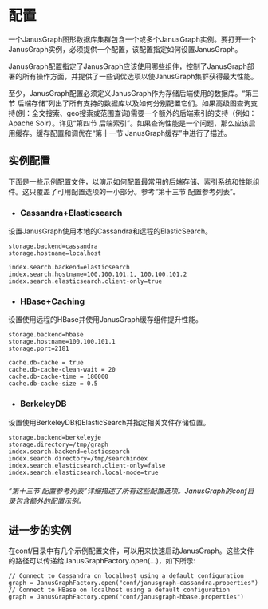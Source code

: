 # 配置

一个JanusGraph图形数据库集群包含一个或多个JanusGraph实例。要打开一个JanusGraph实例，必须提供一个配置，该配置指定如何设置JanusGraph。

JanusGraph配置指定了JanusGraph应该使用哪些组件，控制了JanusGraph部署的所有操作方面，并提供了一些调优选项以使JanusGraph集群获得最大性能。

至少，JanusGraph配置必须定义JanusGraph作为存储后端使用的数据库。“第三节 后端存储”列出了所有支持的数据库以及如何分别配置它们。如果高级图查询支持\(例：全文搜索、geo搜索或范围查询\)需要一个额外的后端索引的支持（例如：Apache Solr）。详见“第四节 后端索引”。如果查询性能是一个问题，那么应该启用缓存。缓存配置和调优在“第十一节 JanusGraph缓存”中进行了描述。

## 实例配置

下面是一些示例配置文件，以演示如何配置最常用的后端存储、索引系统和性能组件。这只覆盖了可用配置选项的一小部分。参考“第十三节 配置参考列表”。

* ### Cassandra+Elasticsearch

设置JanusGraph使用本地的Cassandra和远程的ElasticSearch。

```
storage.backend=cassandra
storage.hostname=localhost

index.search.backend=elasticsearch
index.search.hostname=100.100.101.1, 100.100.101.2
index.search.elasticsearch.client-only=true
```

* ### HBase+Caching

设置使用远程的HBase并使用JanusGraph缓存组件提升性能。

```
storage.backend=hbase
storage.hostname=100.100.101.1
storage.port=2181

cache.db-cache = true
cache.db-cache-clean-wait = 20
cache.db-cache-time = 180000
cache.db-cache-size = 0.5
```

* ### BerkeleyDB

设置使用BerkeleyDB和ElasticSearch并指定相关文件存储位置。

```
storage.backend=berkeleyje
storage.directory=/tmp/graph
index.search.backend=elasticsearch
index.search.directory=/tmp/searchindex
index.search.elasticsearch.client-only=false index.search.elasticsearch.local-mode=true
```

###### “第十三节 配置参考列表”详细描述了所有这些配置选项。JanusGraph的conf目录包含额外的配置示例。

## 进一步的实例

在conf/目录中有几个示例配置文件，可以用来快速启动JanusGraph。这些文件的路径可以传递给JanusGraphFactory.open\(…\)，如下所示:

```
// Connect to Cassandra on localhost using a default configuration
graph = JanusGraphFactory.open("conf/janusgraph-cassandra.properties")
// Connect to HBase on localhost using a default configuration
graph = JanusGraphFactory.open("conf/janusgraph-hbase.properties")
```




